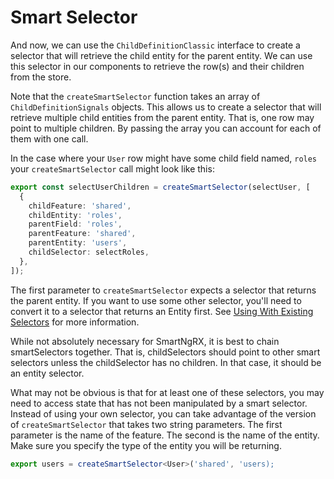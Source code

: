# Smart Selector

And now, we can use the `ChildDefinitionClassic` interface to create a selector that will retrieve the child entity for the parent entity. We can use this selector in our components to retrieve the row(s) and their children from the store.

Note that the `createSmartSelector` function takes an array of `ChildDefinitionSignals` objects. This allows us to create a selector that will retrieve multiple child entities from the parent entity. That is, one row may point to multiple children. By passing the array you can account for each of them with one call.

In the case where your `User` row might have some child field named, `roles` your `createSmartSelector` call might look like this:

```typescript
export const selectUserChildren = createSmartSelector(selectUser, [
  {
    childFeature: 'shared',
    childEntity: 'roles',
    parentField: 'roles',
    parentFeature: 'shared',
    parentEntity: 'users',
    childSelector: selectRoles,
  },
]);
```

The first parameter to `createSmartSelector` expects a selector that returns the parent entity. If you want to use some other selector, you'll need to convert it to a selector that returns an Entity first. See [Using With Existing Selectors](../using-smart-ng-rx/using-with-existing-selectors) for more information.

While not absolutely necessary for SmartNgRX, it is best to chain smartSelectors together. That is, childSelectors should point to other smart selectors unless the childSelector has no children. In that case, it should be an entity selector.

What may not be obvious is that for at least one of these selectors, you may need to access state that has not been manipulated by a smart selector. Instead of using your own selector, you can take advantage of the version of `createSmartSelector` that takes two string parameters. The first parameter is the name of the feature. The second is the name of the entity. Make sure you specify the type of the entity you will be returning.

```typescript
export users = createSmartSelector<User>('shared', 'users);
```
